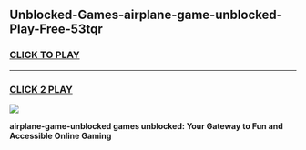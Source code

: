
## Unblocked-Games-airplane-game-unblocked-Play-Free-53tqr
<h3>
<a href="https://premium76.site?title=airplane-game-unblocked&ref=18A1">CLICK TO PLAY</a></h3>
<hr>

<h3>
<a href="https://premium76.site?title=airplane-game-unblocked&ref=18A1">CLICK 2 PLAY</a>
  
</h3>

<a href="https://premium76.site?title=airplane-game-unblocked&ref=18A1"><img src="https://clearcache.store/games.png"></a>


**airplane-game-unblocked games unblocked: Your Gateway to Fun and Accessible Online Gaming**
